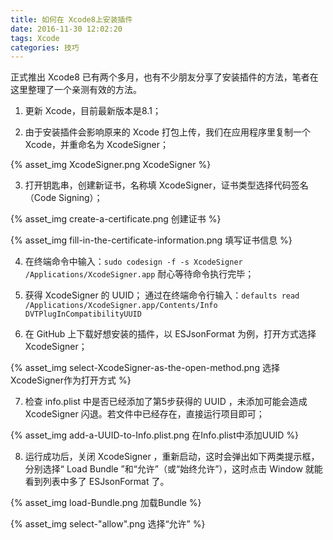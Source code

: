 ```yaml
---
title: 如何在 Xcode8上安装插件
date: 2016-11-30 12:02:20
tags: Xcode
categories: 技巧
---
```


正式推出 Xcode8 已有两个多月，也有不少朋友分享了安装插件的方法，笔者在这里整理了一个亲测有效的方法。

1. 更新 Xcode，目前最新版本是8.1；

2. 由于安装插件会影响原来的 Xcode 打包上传，我们在应用程序里复制一个 Xcode，并重命名为 XcodeSigner；

 <!--more-->

 {% asset_img XcodeSigner.png XcodeSigner %}

3. 打开钥匙串，创建新证书，名称填 XcodeSigner，证书类型选择代码签名（Code Signing）；

 {% asset_img create-a-certificate.png 创建证书 %}

 {% asset_img fill-in-the-certificate-information.png 填写证书信息 %}

4. 在终端命令中输入：`sudo codesign -f -s XcodeSigner /Applications/XcodeSigner.app`
耐心等待命令执行完毕；

5. 获得 XcodeSigner 的 UUID；
通过在终端命令行输入：`defaults read /Applications/XcodeSigner.app/Contents/Info DVTPlugInCompatibilityUUID` 

6. 在 GitHub 上下载好想安装的插件，以 ESJsonFormat 为例，打开方式选择 XcodeSigner；

 {% asset_img select-XcodeSigner-as-the-open-method.png 选择XcodeSigner作为打开方式 %}

7. 检查 info.plist 中是否已经添加了第5步获得的 UUID ，未添加可能会造成 XcodeSigner 闪退。若文件中已经存在，直接运行项目即可；

 {% asset_img add-a-UUID-to-Info.plist.png 在Info.plist中添加UUID %}

8. 运行成功后，关闭 XcodeSigner ，重新启动，这时会弹出如下两类提示框，分别选择“ Load Bundle ”和“允许”（或“始终允许”），这时点击 Window 就能看到列表中多了 ESJsonFormat 了。

 {% asset_img load-Bundle.png 加载Bundle %}

 {% asset_img select-"allow".png 选择“允许” %}
